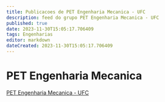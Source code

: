 ```yaml
---
title: Publicacoes de PET Engenharia Mecanica - UFC 
description: feed do grupo PET Engenharia Mecanica - UFC
published: true
date: 2023-11-30T15:05:17.706409
tags: Engenharias
editor: markdown
dateCreated: 2023-11-30T15:05:17.706409
---
```


# PET Engenharia Mecanica
[PET Engenharia Mecanica - UFC](/grupo/42PETEngenhariaMecanicaUFC)